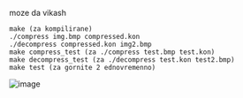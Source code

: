 moze da vikash

    make (za kompilirane)
    ./compress img.bmp compressed.kon
    ./decompress compressed.kon img2.bmp
    make compress_test (za ./compress test.bmp test.kon)
    make decompress_test (za ./decompress test.kon test2.bmp)
    make test (za gornite 2 ednovremenno)

![image](https://github.com/Misho12345/quad-tree-compressor/assets/54718081/08885ab2-2782-4d59-9877-777f47d012ae)
